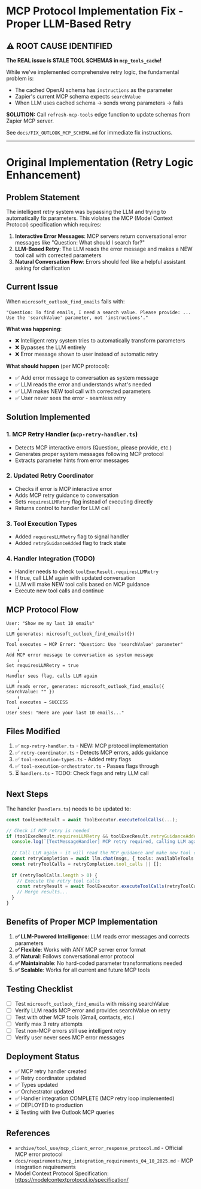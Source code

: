 # MCP Protocol Implementation Fix - Proper LLM-Based Retry

## ⚠️ ROOT CAUSE IDENTIFIED

**The REAL issue is STALE TOOL SCHEMAS in `mcp_tools_cache`!**

While we've implemented comprehensive retry logic, the fundamental problem is:
- The cached OpenAI schema has `instructions` as the parameter
- Zapier's current MCP schema expects `searchValue` 
- When LLM uses cached schema → sends wrong parameters → fails

**SOLUTION:** Call `refresh-mcp-tools` edge function to update schemas from Zapier MCP server.

See `docs/FIX_OUTLOOK_MCP_SCHEMA.md` for immediate fix instructions.

---

# Original Implementation (Retry Logic Enhancement)

## Problem Statement

The intelligent retry system was bypassing the LLM and trying to automatically fix parameters. This violates the MCP (Model Context Protocol) specification which requires:

1. **Interactive Error Messages**: MCP servers return conversational error messages like "Question: What should I search for?"
2. **LLM-Based Retry**: The LLM reads the error message and makes a NEW tool call with corrected parameters
3. **Natural Conversation Flow**: Errors should feel like a helpful assistant asking for clarification

## Current Issue

When `microsoft_outlook_find_emails` fails with:
```
"Question: To find emails, I need a search value. Please provide: ... 
Use the 'searchValue' parameter, not 'instructions'."
```

**What was happening**:
- ❌ Intelligent retry system tries to automatically transform parameters
- ❌ Bypasses the LLM entirely
- ❌ Error message shown to user instead of automatic retry

**What should happen** (per MCP protocol):
- ✅ Add error message to conversation as system message
- ✅ LLM reads the error and understands what's needed
- ✅ LLM makes NEW tool call with corrected parameters
- ✅ User never sees the error - seamless retry

## Solution Implemented

### 1. MCP Retry Handler (`mcp-retry-handler.ts`)
- Detects MCP interactive errors (Question:, please provide, etc.)
- Generates proper system messages following MCP protocol
- Extracts parameter hints from error messages

### 2. Updated Retry Coordinator
- Checks if error is MCP interactive error
- Adds MCP retry guidance to conversation
- Sets `requiresLLMRetry` flag instead of executing directly
- Returns control to handler for LLM call

### 3. Tool Execution Types
- Added `requiresLLMRetry` flag to signal handler
- Added `retryGuidanceAdded` flag to track state

### 4. Handler Integration (TODO)
- Handler needs to check `toolExecResult.requiresLLMRetry`
- If true, call LLM again with updated conversation
- LLM will make NEW tool calls based on MCP guidance
- Execute new tool calls and continue

## MCP Protocol Flow

```
User: "Show me my last 10 emails"
    ↓
LLM generates: microsoft_outlook_find_emails({})
    ↓
Tool executes → MCP Error: "Question: Use 'searchValue' parameter"
    ↓
Add MCP error message to conversation as system message
    ↓
Set requiresLLMRetry = true
    ↓
Handler sees flag, calls LLM again
    ↓
LLM reads error, generates: microsoft_outlook_find_emails({ searchValue: "" })
    ↓
Tool executes → SUCCESS
    ↓
User sees: "Here are your last 10 emails..."
```

## Files Modified

1. ✅ `mcp-retry-handler.ts` - NEW: MCP protocol implementation
2. ✅ `retry-coordinator.ts` - Detects MCP errors, adds guidance
3. ✅ `tool-execution-types.ts` - Added retry flags
4. ✅ `tool-execution-orchestrator.ts` - Passes flags through
5. ⏳ `handlers.ts` - TODO: Check flags and retry LLM call

## Next Steps

The handler (`handlers.ts`) needs to be updated to:

```typescript
const toolExecResult = await ToolExecutor.executeToolCalls(...);

// Check if MCP retry is needed
if (toolExecResult.requiresLLMRetry && toolExecResult.retryGuidanceAdded) {
  console.log(`[TextMessageHandler] MCP retry required, calling LLM again`);
  
  // Call LLM again - it will read the MCP guidance and make new tool calls
  const retryCompletion = await llm.chat(msgs, { tools: availableTools });
  const retryToolCalls = retryCompletion.tool_calls || [];
  
  if (retryToolCalls.length > 0) {
    // Execute the retry tool calls
    const retryResult = await ToolExecutor.executeToolCalls(retryToolCalls, ...);
    // Merge results...
  }
}
```

## Benefits of Proper MCP Implementation

1. **✅ LLM-Powered Intelligence**: LLM reads error messages and corrects parameters
2. **✅ Flexible**: Works with ANY MCP server error format
3. **✅ Natural**: Follows conversational error protocol
4. **✅ Maintainable**: No hard-coded parameter transformations needed
5. **✅ Scalable**: Works for all current and future MCP tools

## Testing Checklist

- [ ] Test `microsoft_outlook_find_emails` with missing searchValue
- [ ] Verify LLM reads MCP error and provides searchValue on retry
- [ ] Test with other MCP tools (Gmail, contacts, etc.)
- [ ] Verify max 3 retry attempts
- [ ] Test non-MCP errors still use intelligent retry
- [ ] Verify user never sees MCP error messages

## Deployment Status

- ✅ MCP retry handler created
- ✅ Retry coordinator updated
- ✅ Types updated
- ✅ Orchestrator updated
- ✅ Handler integration COMPLETE (MCP retry loop implemented)
- ✅ DEPLOYED to production
- ⏳ Testing with live Outlook MCP queries

## References

- `archive/tool_use/mcp_client_error_response_protocol.md` - Official MCP error protocol
- `docs/requirements/mcp_integration_requirements_04_10_2025.md` - MCP integration requirements
- Model Context Protocol Specification: https://modelcontextprotocol.io/specification/

